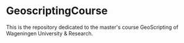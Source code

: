 # GeoscriptingCourse
This is the repository dedicated to the master's course GeoScripting of Wageningen University &amp; Research.
